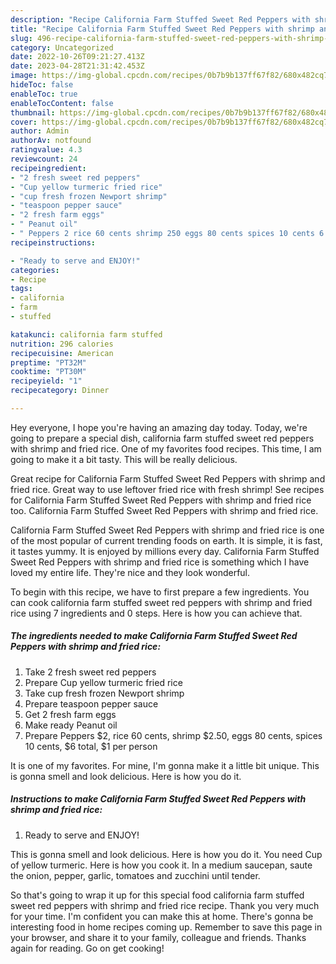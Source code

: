 ```yaml
---
description: "Recipe California Farm Stuffed Sweet Red Peppers with shrimp and fried rice the Very Delicious"
title: "Recipe California Farm Stuffed Sweet Red Peppers with shrimp and fried rice the Very Delicious"
slug: 496-recipe-california-farm-stuffed-sweet-red-peppers-with-shrimp-and-fried-rice-the-very-delicious
category: Uncategorized
date: 2022-10-26T09:21:27.413Z
date: 2023-04-28T21:31:42.453Z
image: https://img-global.cpcdn.com/recipes/0b7b9b137ff67f82/680x482cq70/california-farm-stuffed-sweet-red-peppers-with-shrimp-and-fried-rice-recipe-main-photo.jpg
hideToc: false
enableToc: true
enableTocContent: false
thumbnail: https://img-global.cpcdn.com/recipes/0b7b9b137ff67f82/680x482cq70/california-farm-stuffed-sweet-red-peppers-with-shrimp-and-fried-rice-recipe-main-photo.jpg
cover: https://img-global.cpcdn.com/recipes/0b7b9b137ff67f82/680x482cq70/california-farm-stuffed-sweet-red-peppers-with-shrimp-and-fried-rice-recipe-main-photo.jpg
author: Admin
authorAv: notfound
ratingvalue: 4.3
reviewcount: 24
recipeingredient:
- "2 fresh sweet red peppers"
- "Cup yellow turmeric fried rice"
- "cup fresh frozen Newport shrimp"
- "teaspoon pepper sauce"
- "2 fresh farm eggs"
- " Peanut oil"
- " Peppers 2 rice 60 cents shrimp 250 eggs 80 cents spices 10 cents 6 total 1 per person"
recipeinstructions:

- "Ready to serve and ENJOY!"
categories:
- Recipe
tags:
- california
- farm
- stuffed

katakunci: california farm stuffed 
nutrition: 296 calories
recipecuisine: American
preptime: "PT32M"
cooktime: "PT30M"
recipeyield: "1"
recipecategory: Dinner

---
```



Hey everyone, I hope you're having an amazing day today. Today, we're going to prepare a special dish, california farm stuffed sweet red peppers with shrimp and fried rice. One of my favorites food recipes. This time, I am going to make it a bit tasty. This will be really delicious.

Great recipe for California Farm Stuffed Sweet Red Peppers with shrimp and fried rice. Great way to use leftover fried rice with fresh shrimp! See recipes for California Farm Stuffed Sweet Red Peppers with shrimp and fried rice too. California Farm Stuffed Sweet Red Peppers with shrimp and fried rice.

California Farm Stuffed Sweet Red Peppers with shrimp and fried rice is one of the most popular of current trending foods on earth. It is simple, it is fast, it tastes yummy. It is enjoyed by millions every day. California Farm Stuffed Sweet Red Peppers with shrimp and fried rice is something which I have loved my entire life. They're nice and they look wonderful.


To begin with this recipe, we have to first prepare a few ingredients. You can cook california farm stuffed sweet red peppers with shrimp and fried rice using 7 ingredients and 0 steps. Here is how you can achieve that.

<!--inarticleads1-->

##### The ingredients needed to make California Farm Stuffed Sweet Red Peppers with shrimp and fried rice:

1. Take 2 fresh sweet red peppers
1. Prepare Cup yellow turmeric fried rice
1. Take cup fresh frozen Newport shrimp
1. Prepare teaspoon pepper sauce
1. Get 2 fresh farm eggs
1. Make ready  Peanut oil
1. Prepare  Peppers $2, rice 60 cents, shrimp $2.50, eggs 80 cents, spices 10 cents, $6 total, $1 per person


It is one of my favorites. For mine, I&#39;m gonna make it a little bit unique. This is gonna smell and look delicious. Here is how you do it. 

<!--inarticleads2-->

##### Instructions to make California Farm Stuffed Sweet Red Peppers with shrimp and fried rice:


1. Ready to serve and ENJOY!

This is gonna smell and look delicious. Here is how you do it. You need Cup of yellow turmeric. Here is how you cook it. In a medium saucepan, saute the onion, pepper, garlic, tomatoes and zucchini until tender. 

So that's going to wrap it up for this special food california farm stuffed sweet red peppers with shrimp and fried rice recipe. Thank you very much for your time. I'm confident you can make this at home. There's gonna be interesting food in home recipes coming up. Remember to save this page in your browser, and share it to your family, colleague and friends. Thanks again for reading. Go on get cooking!
